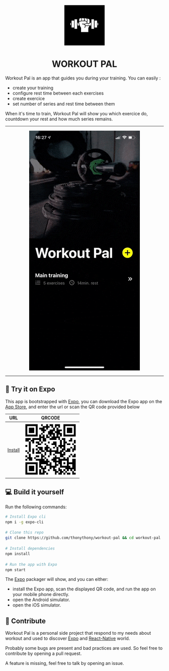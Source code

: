 <center><img src="./icon-mini.png"></center>
<h1><center>WORKOUT PAL</center></h1>

Workout Pal is an app that guides you during your training. You can easily :

- create your training
- configure rest time between each exercises
- create exercice
- set number of series and rest time between them

When it's time to train, Workout Pal will show you which exercice do, countdown your rest and how much series remains.

---

<center><img src="./demo.gif"></center>

---

## :iphone: Try it on Expo

This app is bootstrapped with [Expo](https://expo.io), you can download the Expo app on the [App Store](https://itunes.apple.com/fr/app/expo-client/id982107779), and enter the url or scan the QR code provided below

| URL                                                         | QRCODE                   |
| ----------------------------------------------------------- | ------------------------ |
| [Install](https://expo.io/@thonythony/projects/workout-pal) | <img src="./qrcode.png"> |

## :computer: Build it yourself

Run the following commands:

```bash
# Install Expo cli
npm i -g expo-cli

# Clone this repo
git clone https://github.com/thonythony/workout-pal && cd workout-pal

# Install dependencies
npm install

# Run the app with Expo
npm start
```

The [Expo](https://expo.io) packager will show, and you can either:

- install the Expo app, scan the displayed QR code, and run the app on your mobile phone directly.
- open the Android simulator.
- open the iOS simulator.

## :raising_hand: Contribute

Workout Pal is a personal side project that respond to my needs about workout and used to discover [Expo](https://expo.io) and [React-Native](https://reactnative.dev/) world.

Probably some bugs are present and bad practices are used. So feel free to contribute by opening a pull request.

A feature is missing, feel free to talk by opening an issue.

